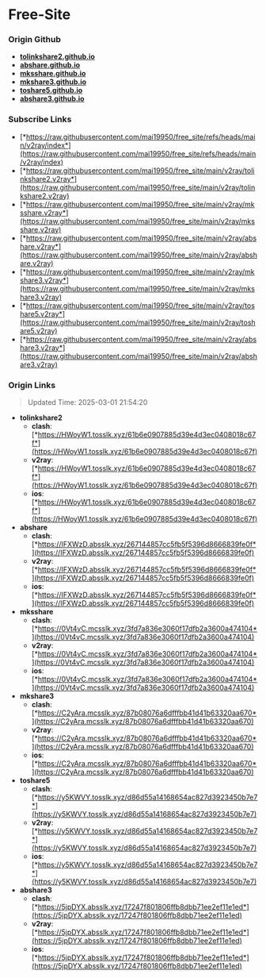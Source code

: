# Free-Site

### Origin Github

- [**tolinkshare2.github.io**](https://github.com/tolinkshare2/tolinkshare2.github.io)
- [**abshare.github.io**](https://github.com/abshare/abshare.github.io)
- [**mksshare.github.io**](https://github.com/mksshare/mksshare.github.io)
- [**mkshare3.github.io**](https://github.com/mkshare3/mkshare3.github.io)
- [**toshare5.github.io**](https://github.com/toshare5/toshare5.github.io)
- [**abshare3.github.io**](https://github.com/abshare3/abshare3.github.io)

### Subscribe Links

- [*https://raw.githubusercontent.com/mai19950/free_site/refs/heads/main/v2ray/index*](https://raw.githubusercontent.com/mai19950/free_site/refs/heads/main/v2ray/index)
- [*https://raw.githubusercontent.com/mai19950/free_site/main/v2ray/tolinkshare2.v2ray*](https://raw.githubusercontent.com/mai19950/free_site/main/v2ray/tolinkshare2.v2ray)
- [*https://raw.githubusercontent.com/mai19950/free_site/main/v2ray/mksshare.v2ray*](https://raw.githubusercontent.com/mai19950/free_site/main/v2ray/mksshare.v2ray)
- [*https://raw.githubusercontent.com/mai19950/free_site/main/v2ray/abshare.v2ray*](https://raw.githubusercontent.com/mai19950/free_site/main/v2ray/abshare.v2ray)
- [*https://raw.githubusercontent.com/mai19950/free_site/main/v2ray/mkshare3.v2ray*](https://raw.githubusercontent.com/mai19950/free_site/main/v2ray/mkshare3.v2ray)
- [*https://raw.githubusercontent.com/mai19950/free_site/main/v2ray/toshare5.v2ray*](https://raw.githubusercontent.com/mai19950/free_site/main/v2ray/toshare5.v2ray)
- [*https://raw.githubusercontent.com/mai19950/free_site/main/v2ray/abshare3.v2ray*](https://raw.githubusercontent.com/mai19950/free_site/main/v2ray/abshare3.v2ray)

### Origin Links

> Updated Time: 2025-03-01 21:54:20

- **tolinkshare2**
  - **clash**: [*https://HWoyW1.tosslk.xyz/61b6e0907885d39e4d3ec0408018c67f*](https://HWoyW1.tosslk.xyz/61b6e0907885d39e4d3ec0408018c67f)
  - **v2ray**: [*https://HWoyW1.tosslk.xyz/61b6e0907885d39e4d3ec0408018c67f*](https://HWoyW1.tosslk.xyz/61b6e0907885d39e4d3ec0408018c67f)
  - **ios**: [*https://HWoyW1.tosslk.xyz/61b6e0907885d39e4d3ec0408018c67f*](https://HWoyW1.tosslk.xyz/61b6e0907885d39e4d3ec0408018c67f)
- **abshare**
  - **clash**: [*https://IFXWzD.absslk.xyz/267144857cc5fb5f5396d8666839fe0f*](https://IFXWzD.absslk.xyz/267144857cc5fb5f5396d8666839fe0f)
  - **v2ray**: [*https://IFXWzD.absslk.xyz/267144857cc5fb5f5396d8666839fe0f*](https://IFXWzD.absslk.xyz/267144857cc5fb5f5396d8666839fe0f)
  - **ios**: [*https://IFXWzD.absslk.xyz/267144857cc5fb5f5396d8666839fe0f*](https://IFXWzD.absslk.xyz/267144857cc5fb5f5396d8666839fe0f)
- **mksshare**
  - **clash**: [*https://0Vt4vC.mcsslk.xyz/3fd7a836e3060f17dfb2a3600a474104*](https://0Vt4vC.mcsslk.xyz/3fd7a836e3060f17dfb2a3600a474104)
  - **v2ray**: [*https://0Vt4vC.mcsslk.xyz/3fd7a836e3060f17dfb2a3600a474104*](https://0Vt4vC.mcsslk.xyz/3fd7a836e3060f17dfb2a3600a474104)
  - **ios**: [*https://0Vt4vC.mcsslk.xyz/3fd7a836e3060f17dfb2a3600a474104*](https://0Vt4vC.mcsslk.xyz/3fd7a836e3060f17dfb2a3600a474104)
- **mkshare3**
  - **clash**: [*https://C2yAra.mcsslk.xyz/87b08076a6dfffbb41d41b63320aa670*](https://C2yAra.mcsslk.xyz/87b08076a6dfffbb41d41b63320aa670)
  - **v2ray**: [*https://C2yAra.mcsslk.xyz/87b08076a6dfffbb41d41b63320aa670*](https://C2yAra.mcsslk.xyz/87b08076a6dfffbb41d41b63320aa670)
  - **ios**: [*https://C2yAra.mcsslk.xyz/87b08076a6dfffbb41d41b63320aa670*](https://C2yAra.mcsslk.xyz/87b08076a6dfffbb41d41b63320aa670)
- **toshare5**
  - **clash**: [*https://y5KWVY.tosslk.xyz/d86d55a14168654ac827d3923450b7e7*](https://y5KWVY.tosslk.xyz/d86d55a14168654ac827d3923450b7e7)
  - **v2ray**: [*https://y5KWVY.tosslk.xyz/d86d55a14168654ac827d3923450b7e7*](https://y5KWVY.tosslk.xyz/d86d55a14168654ac827d3923450b7e7)
  - **ios**: [*https://y5KWVY.tosslk.xyz/d86d55a14168654ac827d3923450b7e7*](https://y5KWVY.tosslk.xyz/d86d55a14168654ac827d3923450b7e7)
- **abshare3**
  - **clash**: [*https://5jpDYX.absslk.xyz/17247f801806ffb8dbb71ee2ef11e1ed*](https://5jpDYX.absslk.xyz/17247f801806ffb8dbb71ee2ef11e1ed)
  - **v2ray**: [*https://5jpDYX.absslk.xyz/17247f801806ffb8dbb71ee2ef11e1ed*](https://5jpDYX.absslk.xyz/17247f801806ffb8dbb71ee2ef11e1ed)
  - **ios**: [*https://5jpDYX.absslk.xyz/17247f801806ffb8dbb71ee2ef11e1ed*](https://5jpDYX.absslk.xyz/17247f801806ffb8dbb71ee2ef11e1ed)
